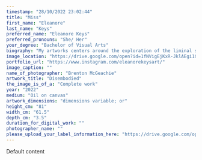 ```yaml
---
timestamp: "28/10/2022 23:02:44"
title: "Miss"
first_name: "Eleanore"
last_name: "Keys"
preferred_name: "Eleanore Keys"
preferred_pronouns: "She/ Her"
your_degree: "Bachelor of Visual Arts"
biography: "My artworks centers around the exploration of the liminal spaces experienced within the act of dreaming, with a particular focus on hypnagogia; the transitional state between sleep and wakefulness.  The painting itself uses visual motifs of a bed situated into a foreign landscape to simulate a dreamscape, one which seeks to enquire into the intersections between the waking and dreaming and by extension the liminal spaces found within the subconscious mind. Conceptually my work engages with the function of dreaming as a space for reconsidering our perceptions of self, where the disorientation and disembodiment present within these transitional spaces is used to delve into the disassociation between mind, body and reality. In enquiring into these entangled perceptions of the relationships intersecting our consciousness and subconsciousness, my composition considers the extent our sleeping reality informs our understandings of self-identity within our present waking one."
image_location: "https://drive.google.com/open?id=1fNVigEjKxR-JklAEgi1GIT2MMosJVacH"
portfolio_url: "https://www.instagram.com/eleanorekeysart/"
image_caption: ""
name_of_photographer: "Brenton McGeachie"
artwork_title: "Disembodied"
the_image_is_of_a: "Complete work"
year: "2022"
medium: "Oil on canvas"
artwork_dimensions: "dimensions variable; or"
height_cm: "81"
width_cm: "61.5"
depth_cm: "3.5"
duration_for_digital_work: ""
photographer_name: ""
please_upload_your_label_information_here: "https://drive.google.com/open?id=1eZGKxb3bOTUCrae6NMdkVYiLop0czkh3"
---
```


Default content